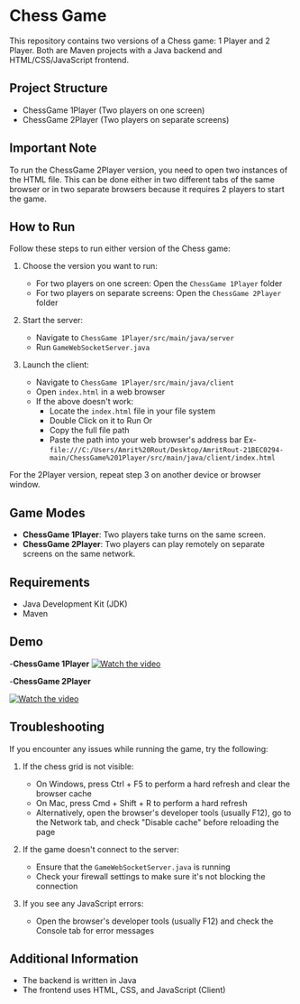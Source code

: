 # Chess Game

This repository contains two versions of a Chess game: 1 Player and 2 Player. Both are Maven projects with a Java backend and HTML/CSS/JavaScript frontend.

## Project Structure

- ChessGame 1Player (Two players on one screen)
- ChessGame 2Player (Two players on separate screens)

## Important Note
To run the ChessGame 2Player version, you need to open two instances of the HTML file. This can be done either in two different tabs of the same browser or in two separate browsers because it requires 2 players to start the game.

## How to Run

Follow these steps to run either version of the Chess game:

1. Choose the version you want to run:
   - For two players on one screen: Open the `ChessGame 1Player` folder
   - For two players on separate screens: Open the `ChessGame 2Player` folder

2. Start the server:
   - Navigate to `ChessGame 1Player/src/main/java/server`
   - Run `GameWebSocketServer.java`

3. Launch the client:
   - Navigate to `ChessGame 1Player/src/main/java/client`
   - Open `index.html` in a web browser
   - If the above doesn't work:
     - Locate the `index.html` file in your file system
     - Double Click on it to Run Or
     - Copy the full file path
     - Paste the path into your web browser's address bar Ex-`file:///C:/Users/Amrit%20Rout/Desktop/AmritRout-21BEC0294-main/ChessGame%201Player/src/main/java/client/index.html`

For the 2Player version, repeat step 3 on another device or browser window.

## Game Modes

- **ChessGame 1Player**: Two players take turns on the same screen.
- **ChessGame 2Player**: Two players can play remotely on separate screens on the same network.

## Requirements

- Java Development Kit (JDK)
- Maven

## Demo
-**ChessGame 1Player**
[![Watch the video](https://img.youtube.com/vi/_2VAKpT2BIps/0.jpg)](https://www.youtube.com/watch?v=_2VAKpT2BIps)

-**ChessGame 2Player**

[![Watch the video](https://img.youtube.com/vi/_b1Lc07bxJwY/0.jpg)](https://www.youtube.com/watch?v=_b1Lc07bxJwY)

## Troubleshooting

If you encounter any issues while running the game, try the following:

1. If the chess grid is not visible:
   - On Windows, press Ctrl + F5 to perform a hard refresh and clear the browser cache
   - On Mac, press Cmd + Shift + R to perform a hard refresh
   - Alternatively, open the browser's developer tools (usually F12), go to the Network tab, and check "Disable cache" before reloading the page

2. If the game doesn't connect to the server:
   - Ensure that the `GameWebSocketServer.java` is running
   - Check your firewall settings to make sure it's not blocking the connection

3. If you see any JavaScript errors:
   - Open the browser's developer tools (usually F12) and check the Console tab for error messages

## Additional Information

- The backend is written in Java
- The frontend uses HTML, CSS, and JavaScript (Client)
